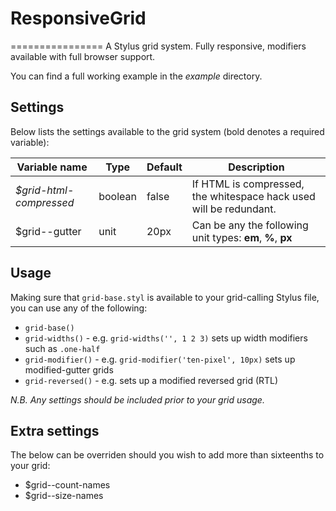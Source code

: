 # ResponsiveGrid
================
A Stylus grid system. Fully responsive, modifiers available with full browser support.

You can find a full working example in the _example_ directory.

## Settings
Below lists the settings available to the grid system (bold denotes a required variable):

Variable name           | Type    | Default | Description
----------------------- | ------- | ------- | -----------
*$grid-html-compressed* | boolean | false   | If HTML is compressed, the whitespace hack used will be redundant.
$grid--gutter           | unit    | 20px    | Can be any the following unit types: **em**, **%**, **px**

## Usage
Making sure that `grid-base.styl` is available to your grid-calling Stylus file, you can use any of the following:
* `grid-base()`
* `grid-widths()` - e.g. `grid-widths('', 1 2 3)` sets up width modifiers such as `.one-half`
* `grid-modifier()` - e.g. `grid-modifier('ten-pixel', 10px)` sets up modified-gutter grids
* `grid-reversed()` - e.g. sets up a modified reversed grid (RTL)

_N.B. Any settings should be included prior to your grid usage._

## Extra settings
The below can be overriden should you wish to add more than sixteenths to your grid:
* $grid--count-names
* $grid--size-names
